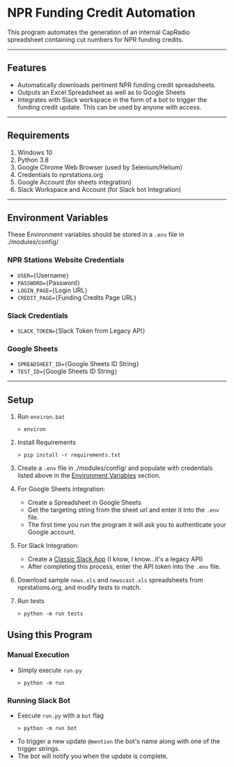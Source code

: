 # NPR Funding Credit Automation

This program automates the generation of an internal CapRadio spreadsheet containing cut numbers for NPR funding credits. 

---

## Features
- Automatically downloads pertinent NPR funding credit spreadsheets.
- Outputs an Excel Spreadsheet as well as to Google Sheets
- Integrates with Slack workspace in the form of a bot to trigger the funding credit update. This can be used by anyone with access. 

---

## Requirements
1. Windows 10
2. Python 3.8
3. Google Chrome Web Browser (used by Selenium/Helium)
4. Credentials to nprstations.org
5. Google Account (for sheets integration)
6. Slack Workspace and Account (for Slack bot Integration)

---

## Environment Variables

These Environment variables should be stored in a `.env` file in ./modules/config/

### NPR Stations Website Credentials
- ```USER={```Username```}```
- ```PASSWORD={```Password```}```
- ```LOGIN_PAGE={```Login URL```}```
- ```CREDIT_PAGE={```Funding Credits Page URL```}```

### Slack Credentials
- ```SLACK_TOKEN={```Slack Token from Legacy API```}```

### Google Sheets
- ```SPREADSHEET_ID={```Google Sheets ID String```}```
- ```TEST_ID={```Google Sheets ID String```}```

----

## Setup
1. Run `environ.bat`
    ```
    > environ
    ```
2. Install Requirements
    ```
    > pip install -r requirements.txt
    ```

3. Create a `.env` file in ./modules/config/ and populate with credentials listed above in the [Environment Variables](#environment-variables) section.

4. For Google Sheets integration:
    - Create a Spreadsheet in Google Sheets
    - Get the targeting string from the sheet url and enter it into the `.env` file.
    - The first time you run the program it will ask you to authenticate your Google account.

5. For Slack Integration:
    - Create a [Classic Slack App](https://slack.dev/python-slackclient/) (I know, I know...it's a legacy API)
    - After completing this process, enter the API token into the `.env` file.

6. Download sample `news.xls` and `newscast.xls` spreadsheets from nprstations.org, and modify tests to match. 

7. Run tests
    ```
    > python -m run tests
    ```


## Using this Program

### Manual Execution
- Simply execute `run.py`
    ```
    > python -m run
    ```

### Running Slack Bot
- Execute `run.py` with a `bot` flag
    ```
    > python -m run bot
    ```
- To trigger a new update `@mention` the bot's name along with one of the trigger strings. 
- The bot will notify you when the update is complete. 